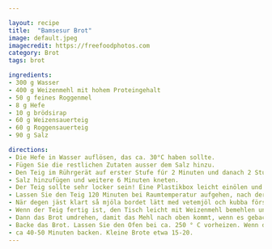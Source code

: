 ```yaml
---

layout: recipe
title:  "Bamsesur Brot"
image: default.jpeg
imagecredit: https://freefoodphotos.com
category: Brot
tags: brot

ingredients:
- 300 g Wasser
- 400 g Weizenmehl mit hohem Proteingehalt
- 50 g feines Roggenmel
- 8 g Hefe
- 10 g brödsirap
- 60 g Weizensauerteig
- 60 g Roggensauerteig
- 90 g Salz

directions:
- Die Hefe in Wasser auflösen, das ca. 30°C haben sollte.
- Fügen Sie die restlichen Zutaten ausser dem Salz hinzu.
- Den Teig im Rührgerät auf erster Stufe fúr 2 Minuten und danach 2 Stufen höher für 6 Minuten kneten
- Salz hinzufügen und weitere 6 Minuten kneten.
- Der Teig sollte sehr locker sein! Eine Plastikbox leicht einölen und den Teig "gießen" und mit einem Deckel abdecken.
- Lassen Sie den Teig 120 Minuten bei Raumtemperatur aufgehen, nach der Hälfte der Zeit "falten" Sie den Teig in das Glas.
- När degen jäst klart så mjöla bordet lätt med vetemjöl och kubba försiktigt degen i önskad storlek.
- Wenn der Teig fertig ist, den Tisch leicht mit Weizenmehl bemehlen und den Teig vorsichtig in die gewünschte Größe formen
- Dann das Brot umdrehen, damit das Mehl nach oben kommt, wenn es gebacken werden soll.
- Backe das Brot. Lassen Sie den Ofen bei ca. 250 ° C vorheizen. Wenn das Brot eingelegt wird, drehen Sie es sofort nach dem Backen auf ca. 220 ° C zu schöner Farbe.
- ca 40-50 Minuten backen. Kleine Brote etwa 15-20.
---
```


